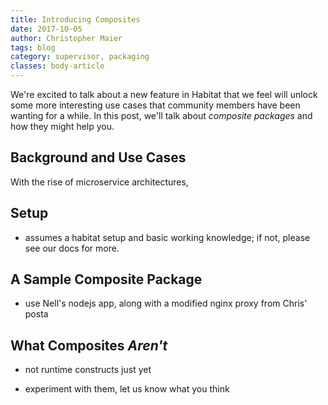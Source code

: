 ```yaml
---
title: Introducing Composites
date: 2017-10-05
author: Christopher Maier
tags: blog
category: supervisor, packaging
classes: body-article
---
```


We're excited to talk about a new feature in Habitat that we feel will
unlock some more interesting use cases that community members have
been wanting for a while. In this post, we'll talk about _composite
packages_ and how they might help you.

## Background and Use Cases

With the rise of microservice architectures,

## Setup

- assumes a habitat setup and basic working knowledge; if not, please see our docs for more.

## A Sample Composite Package

- use Nell's nodejs app, along with a modified nginx proxy from Chris' posta

## What Composites _Aren't_

- not runtime constructs just yet

- experiment with them, let us know what you think
